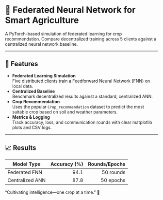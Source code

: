 # 🌾 Federated Neural Network for Smart Agriculture

A PyTorch-based simulation of federated learning for crop recommendation. Compare decentralized training across 5 clients against a centralized neural network baseline.

---

## 🚀 Features

- **Federated Learning Simulation**  
  Five distributed clients train a Feedforward Neural Network (FNN) on local data.  
- **Centralized Baseline**  
  Benchmark decentralized results against a standard, centralized ANN.  
- **Crop Recommendation**  
  Uses the popular `Crop_recommendation` dataset to predict the most suitable crop based on soil and weather parameters.  
- **Metrics & Logging**  
  Track accuracy, loss, and communication rounds with clear matplotlib plots and CSV logs.

---

## 📈 Results

| Model Type      | Accuracy (%) | Rounds/Epochs |
| --------------- | -----------: | ------------: |
| Federated FNN   |        94.1  | 50 rounds     |
| Centralized ANN |        87.8  | 50 epochs     |

“Cultivating intelligence—one crop at a time.” 🌱

